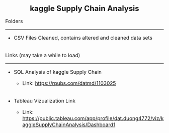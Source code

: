 <font size="5">**<h3 style="text-align: center;">kaggle Supply Chain Analysis</h3>**</font>

<font size="3">

Folders
***

* CSV Files Cleaned, contains altered and cleaned data sets
  <br><br>

Links (may take a while to load)
***

* SQL Analysis of kaggle Supply Chain 
  + Link: https://rpubs.com/datmd/1103025
  <br><br>


* Tableau Vizualization Link
  + Link: https://public.tableau.com/app/profile/dat.duong4772/viz/kaggleSupplyChainAnalysis/Dashboard1

</font>


  

  




